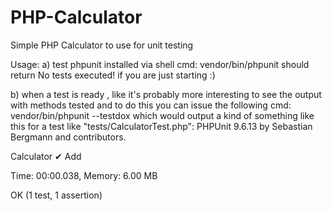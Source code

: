 # PHP-Calculator
Simple PHP Calculator to use for unit testing

Usage: 
a) test phpunit installed via shell cmd: vendor/bin/phpunit
should return No tests executed! if you are just starting :)

b) when a test is ready , like
it's probably more interesting to see the output with methods tested and to do this you can issue
the following cmd:
vendor/bin/phpunit --testdox
which would output a kind of something like this for a test like "tests/CalculatorTest.php":
PHPUnit 9.6.13 by Sebastian Bergmann and contributors.

Calculator
 ✔ Add

Time: 00:00.038, Memory: 6.00 MB

OK (1 test, 1 assertion)
